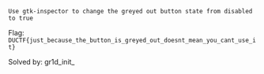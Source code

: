 `Use gtk-inspector to change the greyed out button state from disabled to true`

Flag: `DUCTF{just_because_the_button_is_greyed_out_doesnt_mean_you_cant_use_it}`

Solved by: gr1d_init_